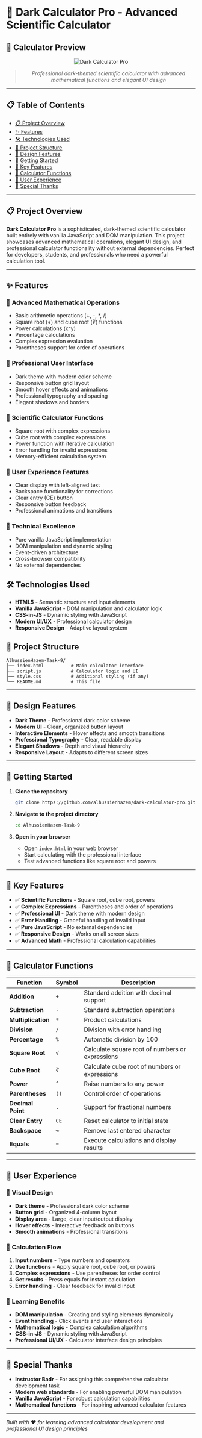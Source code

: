 # 🧮 Dark Calculator Pro - Advanced Scientific Calculator

## 📸 Calculator Preview

<div align="center">

![Dark Calculator Pro](calculator-showcase.png)

</div>

<div align="center">

> *Professional dark-themed scientific calculator with advanced mathematical functions and elegant UI design*

</div>

---

## 📋 Table of Contents
- [📋 Project Overview](#-project-overview)
- [✨ Features](#-features)
- [🛠️ Technologies Used](#️-technologies-used)
- [📁 Project Structure](#-project-structure)
- [🎨 Design Features](#-design-features)
- [🚀 Getting Started](#-getting-started)
- [🎯 Key Features](#-key-features)
- [🧮 Calculator Functions](#-calculator-functions)
- [📱 User Experience](#-user-experience)
- [🌟 Special Thanks](#-special-thanks)

---

## 📋 Project Overview

**Dark Calculator Pro** is a sophisticated, dark-themed scientific calculator built entirely with vanilla JavaScript and DOM manipulation. This project showcases advanced mathematical operations, elegant UI design, and professional calculator functionality without external dependencies. Perfect for developers, students, and professionals who need a powerful calculation tool.

---

## ✨ Features

### 🎯 **Advanced Mathematical Operations**
- Basic arithmetic operations (+, -, *, /)
- Square root (√) and cube root (∛) functions
- Power calculations (x^y)
- Percentage calculations
- Complex expression evaluation
- Parentheses support for order of operations

### 🎨 **Professional User Interface**
- Dark theme with modern color scheme
- Responsive button grid layout
- Smooth hover effects and animations
- Professional typography and spacing
- Elegant shadows and borders

### 🧮 **Scientific Calculator Functions**
- Square root with complex expressions
- Cube root with complex expressions
- Power function with iterative calculation
- Error handling for invalid expressions
- Memory-efficient calculation system

### 📱 **User Experience Features**
- Clear display with left-aligned text
- Backspace functionality for corrections
- Clear entry (CE) button
- Responsive button feedback
- Professional animations and transitions

### 🚀 **Technical Excellence**
- Pure vanilla JavaScript implementation
- DOM manipulation and dynamic styling
- Event-driven architecture
- Cross-browser compatibility
- No external dependencies

## 🛠️ Technologies Used

- **HTML5** - Semantic structure and input elements
- **Vanilla JavaScript** - DOM manipulation and calculator logic
- **CSS-in-JS** - Dynamic styling with JavaScript
- **Modern UI/UX** - Professional calculator design
- **Responsive Design** - Adaptive layout system

## 📁 Project Structure

```
AlhussienHazem-Task-9/
├── index.html          # Main calculator interface
├── script.js           # Calculator logic and UI
├── style.css           # Additional styling (if any)
└── README.md           # This file
```

---

## 🎨 Design Features

- **Dark Theme** - Professional dark color scheme
- **Modern UI** - Clean, organized button layout
- **Interactive Elements** - Hover effects and smooth transitions
- **Professional Typography** - Clear, readable display
- **Elegant Shadows** - Depth and visual hierarchy
- **Responsive Layout** - Adapts to different screen sizes

---

## 🚀 Getting Started

1. **Clone the repository**
   ```bash
   git clone https://github.com/alhussienhazem/dark-calculator-pro.git
   ```

2. **Navigate to the project directory**
   ```bash
   cd AlhussienHazem-Task-9
   ```

3. **Open in your browser**
   - Open `index.html` in your web browser
   - Start calculating with the professional interface
   - Test advanced functions like square root and powers

---

## 🎯 Key Features

- ✅ **Scientific Functions** - Square root, cube root, powers
- ✅ **Complex Expressions** - Parentheses and order of operations
- ✅ **Professional UI** - Dark theme with modern design
- ✅ **Error Handling** - Graceful handling of invalid input
- ✅ **Pure JavaScript** - No external dependencies
- ✅ **Responsive Design** - Works on all screen sizes
- ✅ **Advanced Math** - Professional calculation capabilities

---

## 🧮 Calculator Functions

| Function | Symbol | Description |
|----------|--------|-------------|
| **Addition** | `+` | Standard addition with decimal support |
| **Subtraction** | `-` | Standard subtraction operations |
| **Multiplication** | `*` | Product calculations |
| **Division** | `/` | Division with error handling |
| **Percentage** | `%` | Automatic division by 100 |
| **Square Root** | `√` | Calculate square root of numbers or expressions |
| **Cube Root** | `∛` | Calculate cube root of numbers or expressions |
| **Power** | `^` | Raise numbers to any power |
| **Parentheses** | `()` | Control order of operations |
| **Decimal Point** | `.` | Support for fractional numbers |
| **Clear Entry** | `CE` | Reset calculator to initial state |
| **Backspace** | `⌫` | Remove last entered character |
| **Equals** | `=` | Execute calculations and display results |

---

## 📱 User Experience

### 🎨 **Visual Design**
- **Dark theme** - Professional dark color scheme
- **Button grid** - Organized 4-column layout
- **Display area** - Large, clear input/output display
- **Hover effects** - Interactive feedback on buttons
- **Smooth animations** - Professional transitions

### 🧮 **Calculation Flow**
1. **Input numbers** - Type numbers and operators
2. **Use functions** - Apply square root, cube root, or powers
3. **Complex expressions** - Use parentheses for order control
4. **Get results** - Press equals for instant calculation
5. **Error handling** - Clear feedback for invalid input

### 🎯 **Learning Benefits**
- **DOM manipulation** - Creating and styling elements dynamically
- **Event handling** - Click events and user interactions
- **Mathematical logic** - Complex calculation algorithms
- **CSS-in-JS** - Dynamic styling with JavaScript
- **Professional UI/UX** - Calculator interface design principles

---

## 🌟 Special Thanks

- **Instructor Badr** - For assigning this comprehensive calculator development task
- **Modern web standards** - For enabling powerful DOM manipulation
- **Vanilla JavaScript** - For robust calculation capabilities
- **Mathematical functions** - For inspiring advanced calculator features

---

*Built with ❤️ for learning advanced calculator development and professional UI design principles*

